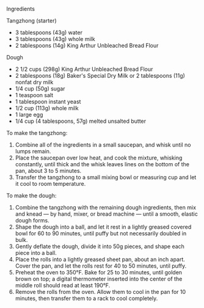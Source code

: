 Ingredients

Tangzhong (starter)
* 3 tablespoons (43g) water
* 3 tablespoons (43g) whole milk
* 2 tablespoons (14g) King Arthur Unbleached Bread Flour

Dough
* 2 1/2 cups (298g) King Arthur Unbleached Bread Flour
* 2 tablespoons (18g) Baker's Special Dry Milk or 2 tablespoons (11g) nonfat dry milk
* 1/4 cup (50g) sugar
* 1 teaspoon salt
* 1 tablespoon instant yeast
* 1/2 cup (113g) whole milk
* 1 large egg
* 1/4 cup (4 tablespoons, 57g) melted unsalted butter

To make the tangzhong: 
1. Combine all of the ingredients in a small saucepan, and whisk until no lumps remain.
1. Place the saucepan over low heat, and cook the mixture, whisking constantly, until thick and the whisk leaves lines on the bottom of the pan, about 3 to 5 minutes.
1. Transfer the tangzhong to a small mixing bowl or measuring cup and let it cool to room temperature.

To make the dough: 

1. Combine the tangzhong with the remaining dough ingredients, then mix and knead — by hand, mixer, or bread machine — until a smooth, elastic dough forms.
1. Shape the dough into a ball, and let it rest in a lightly greased covered bowl for 60 to 90 minutes, until puffy but not necessarily doubled in bulk.
1. Gently deflate the dough, divide it into 50g pieces, and shape each piece into a ball.
1. Place the rolls into a lightly greased sheet pan, about an inch apart. Cover the pan, and let the rolls rest for 40 to 50 minutes, until puffy.  
1. Preheat the oven to 350°F. Bake for 25 to 30 minutes, until golden brown on top; a digital thermometer inserted into the center of the middle roll should read at least 190°F.
1. Remove the rolls from the oven. Allow them to cool in the pan for 10 minutes, then transfer them to a rack to cool completely.
